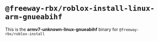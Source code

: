 # `@freeway-rbx/roblox-install-linux-arm-gnueabihf`

This is the **armv7-unknown-linux-gnueabihf** binary for `@freeway-rbx/roblox-install`
